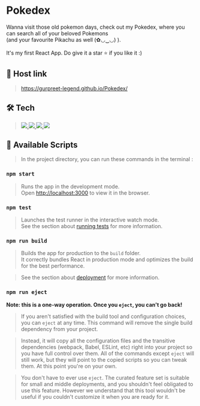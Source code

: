 # Pokedex
Wanna visit those old pokemon days, check out my Pokedex, where you can search all of your beloved Pokemons <br>
(and your favourite Pikachu as well (✿◡‿◡) ).<br><br>
It's my first React App. Do give it a star ⭐ if you like it :)

## 🔗 Host link
> <a href="https://gurpreet-legend.github.io/Pokedex/" target="_blank">https://gurpreet-legend.github.io/Pokedex/</a>
## 🛠 Tech
> <a href="https://developer.mozilla.org/en-US/docs/Web/JavaScript" target="_blank"> <img src="https://img.icons8.com/color/48/000000/javascript.png"/> </a>
<a href="https://www.w3.org/html/" target="_blank"> <img src="https://img.icons8.com/color/48/000000/html-5.png"/> </a> 
<a href="https://www.w3schools.com/css/" target="_blank"> <img src="https://img.icons8.com/color/48/000000/css3.png"/> </a> 
<a href="https://developer.mozilla.org/en-US/docs/Web/JavaScript" target="_blank"><img src="https://img.icons8.com/ultraviolet/40/000000/react--v2.png"/> </a>

## 📜 Available Scripts

> In the project directory, you can run these commands in the terminal :

### `npm start`

> Runs the app in the development mode.\
> Open [http://localhost:3000](http://localhost:3000) to view it in the browser.

### `npm test`

>Launches the test runner in the interactive watch mode.\
>See the section about [running tests](https://facebook.github.io/create-react-app/docs/running-tests) for more information.

### `npm run build`

>Builds the app for production to the `build` folder.\
>It correctly bundles React in production mode and optimizes the build for the best performance.

>See the section about [deployment](https://facebook.github.io/create-react-app/docs/deployment) for more information.

### `npm run eject`

**Note: this is a one-way operation. Once you `eject`, you can't go back!**

>If you aren't satisfied with the build tool and configuration choices, you can `eject` at any time. This command will remove the single build dependency from your project.

>Instead, it will copy all the configuration files and the transitive dependencies (webpack, Babel, ESLint, etc) right into your project so you have full control over them. All of the commands except `eject` will still work, but they will point to the copied scripts so you can tweak them. At this point you're on your own.

>You don't have to ever use `eject`. The curated feature set is suitable for small and middle deployments, and you shouldn't feel obligated to use this feature. However we understand that this tool wouldn't be useful if you couldn't customize it when you are ready for it.
